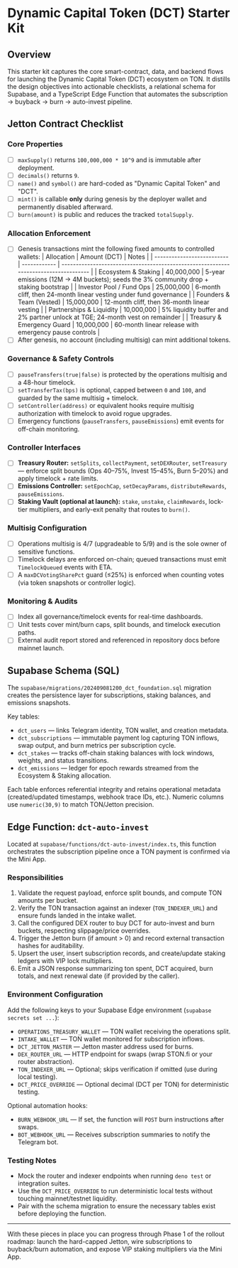 # Dynamic Capital Token (DCT) Starter Kit

## Overview

This starter kit captures the core smart-contract, data, and backend flows for
launching the Dynamic Capital Token (DCT) ecosystem on TON. It distills the
design objectives into actionable checklists, a relational schema for Supabase,
and a TypeScript Edge Function that automates the subscription → buyback → burn
→ auto-invest pipeline.

## Jetton Contract Checklist

### Core Properties

- [ ] `maxSupply()` returns `100,000,000 * 10^9` and is immutable after
      deployment.
- [ ] `decimals()` returns `9`.
- [ ] `name()` and `symbol()` are hard-coded as "Dynamic Capital Token" and
      "DCT".
- [ ] `mint()` is callable **only** during genesis by the deployer wallet and
      permanently disabled afterward.
- [ ] `burn(amount)` is public and reduces the tracked `totalSupply`.

### Allocation Enforcement

- [ ] Genesis transactions mint the following fixed amounts to controlled
      wallets:
  | Allocation                 | Amount (DCT) | Notes                                                                                |
  | -------------------------- | ------------ | ------------------------------------------------------------------------------------ |
  | Ecosystem & Staking        | 40,000,000   | 5-year emissions (12M → 4M buckets); seeds the 3% community drop + staking bootstrap |
  | Investor Pool / Fund Ops   | 25,000,000   | 6-month cliff, then 24-month linear vesting under fund governance                    |
  | Founders & Team (Vested)   | 15,000,000   | 12-month cliff, then 36-month linear vesting                                         |
  | Partnerships & Liquidity   | 10,000,000   | 5% liquidity buffer and 2% partner unlock at TGE; 24-month vest on remainder         |
  | Treasury & Emergency Guard | 10,000,000   | 60-month linear release with emergency pause controls                                |
- [ ] After genesis, no account (including multisig) can mint additional tokens.

### Governance & Safety Controls

- [ ] `pauseTransfers(true|false)` is protected by the operations multisig and a
      48-hour timelock.
- [ ] `setTransferTax(bps)` is optional, capped between `0` and `100`, and
      guarded by the same multisig + timelock.
- [ ] `setController(address)` or equivalent hooks require multisig
      authorization with timelock to avoid rogue upgrades.
- [ ] Emergency functions (`pauseTransfers`, `pauseEmissions`) emit events for
      off-chain monitoring.

### Controller Interfaces

- [ ] **Treasury Router:** `setSplits`, `collectPayment`, `setDEXRouter`,
      `setTreasury` — enforce split bounds (Ops 40–75%, Invest 15–45%, Burn
      5–20%) and apply timelock + rate limits.
- [ ] **Emissions Controller:** `setEpochCap`, `setDecayParams`,
      `distributeRewards`, `pauseEmissions`.
- [ ] **Staking Vault (optional at launch):** `stake`, `unstake`,
      `claimRewards`, lock-tier multipliers, and early-exit penalty that routes
      to `burn()`.

### Multisig Configuration

- [ ] Operations multisig is 4/7 (upgradeable to 5/9) and is the sole owner of
      sensitive functions.
- [ ] Timelock delays are enforced on-chain; queued transactions must emit
      `TimelockQueued` events with ETA.
- [ ] A `maxDCVotingSharePct` guard (≤25%) is enforced when counting votes (via
      token snapshots or controller logic).

### Monitoring & Audits

- [ ] Index all governance/timelock events for real-time dashboards.
- [ ] Unit tests cover mint/burn caps, split bounds, and timelock execution
      paths.
- [ ] External audit report stored and referenced in repository docs before
      mainnet launch.

## Supabase Schema (SQL)

The `supabase/migrations/202409081200_dct_foundation.sql` migration creates the
persistence layer for subscriptions, staking balances, and emissions snapshots.

Key tables:

- `dct_users` — links Telegram identity, TON wallet, and creation metadata.
- `dct_subscriptions` — immutable payment log capturing TON inflows, swap
  output, and burn metrics per subscription cycle.
- `dct_stakes` — tracks off-chain staking balances with lock windows, weights,
  and status transitions.
- `dct_emissions` — ledger for epoch rewards streamed from the Ecosystem &
  Staking allocation.

Each table enforces referential integrity and retains operational metadata
(created/updated timestamps, webhook trace IDs, etc.). Numeric columns use
`numeric(30,9)` to match TON/Jetton precision.

## Edge Function: `dct-auto-invest`

Located at `supabase/functions/dct-auto-invest/index.ts`, this function
orchestrates the subscription pipeline once a TON payment is confirmed via the
Mini App.

### Responsibilities

1. Validate the request payload, enforce split bounds, and compute TON amounts
   per bucket.
2. Verify the TON transaction against an indexer (`TON_INDEXER_URL`) and ensure
   funds landed in the intake wallet.
3. Call the configured DEX router to buy DCT for auto-invest and burn buckets,
   respecting slippage/price overrides.
4. Trigger the Jetton burn (if amount > 0) and record external transaction
   hashes for auditability.
5. Upsert the user, insert subscription records, and create/update staking
   ledgers with VIP lock multipliers.
6. Emit a JSON response summarizing ton spent, DCT acquired, burn totals, and
   next renewal date (if provided by the caller).

### Environment Configuration

Add the following keys to your Supabase Edge environment
(`supabase secrets set ...`):

- `OPERATIONS_TREASURY_WALLET` — TON wallet receiving the operations split.
- `INTAKE_WALLET` — TON wallet monitored for subscription inflows.
- `DCT_JETTON_MASTER` — Jetton master address used for burns.
- `DEX_ROUTER_URL` — HTTP endpoint for swaps (wrap STON.fi or your router
  abstraction).
- `TON_INDEXER_URL` — Optional; skips verification if omitted (use during local
  testing).
- `DCT_PRICE_OVERRIDE` — Optional decimal (DCT per TON) for deterministic
  testing.

Optional automation hooks:

- `BURN_WEBHOOK_URL` — If set, the function will `POST` burn instructions after
  swaps.
- `BOT_WEBHOOK_URL` — Receives subscription summaries to notify the Telegram
  bot.

### Testing Notes

- Mock the router and indexer endpoints when running `deno test` or integration
  suites.
- Use the `DCT_PRICE_OVERRIDE` to run deterministic local tests without touching
  mainnet/testnet liquidity.
- Pair with the schema migration to ensure the necessary tables exist before
  deploying the function.

---

With these pieces in place you can progress through Phase 1 of the rollout
roadmap: launch the hard-capped Jetton, wire subscriptions to buyback/burn
automation, and expose VIP staking multipliers via the Mini App.
